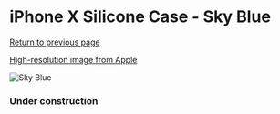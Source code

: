 # iPhone X Silicone Case - Sky Blue

[Return to previous page](/iphone_x)

[High-resolution image from Apple](https://store.storeimages.cdn-apple.com/8756/as-images.apple.com/is/MRRD2?wid=4500&hei=4500&fmt=png)

<div style="width: 384px"><img src="/everypreview/MRRD2.png" alt="Sky Blue"></div>

### Under construction
